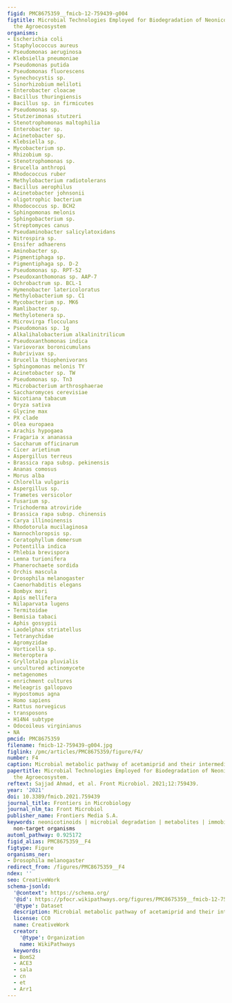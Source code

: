 ```yaml
---
figid: PMC8675359__fmicb-12-759439-g004
figtitle: Microbial Technologies Employed for Biodegradation of Neonicotinoids in
  the Agroecosystem
organisms:
- Escherichia coli
- Staphylococcus aureus
- Pseudomonas aeruginosa
- Klebsiella pneumoniae
- Pseudomonas putida
- Pseudomonas fluorescens
- Synechocystis sp.
- Sinorhizobium meliloti
- Enterobacter cloacae
- Bacillus thuringiensis
- Bacillus sp. in firmicutes
- Pseudomonas sp.
- Stutzerimonas stutzeri
- Stenotrophomonas maltophilia
- Enterobacter sp.
- Acinetobacter sp.
- Klebsiella sp.
- Mycobacterium sp.
- Rhizobium sp.
- Stenotrophomonas sp.
- Brucella anthropi
- Rhodococcus ruber
- Methylobacterium radiotolerans
- Bacillus aerophilus
- Acinetobacter johnsonii
- oligotrophic bacterium
- Rhodococcus sp. BCH2
- Sphingomonas melonis
- Sphingobacterium sp.
- Streptomyces canus
- Pseudaminobacter salicylatoxidans
- Nitrospira sp.
- Ensifer adhaerens
- Aminobacter sp.
- Pigmentiphaga sp.
- Pigmentiphaga sp. D-2
- Pseudomonas sp. RPT-52
- Pseudoxanthomonas sp. AAP-7
- Ochrobactrum sp. BCL-1
- Hymenobacter latericoloratus
- Methylobacterium sp. C1
- Mycobacterium sp. MK6
- Ramlibacter sp.
- Methylotenera sp.
- Microvirga flocculans
- Pseudomonas sp. 1g
- Alkalihalobacterium alkalinitrilicum
- Pseudoxanthomonas indica
- Variovorax boronicumulans
- Rubrivivax sp.
- Brucella thiophenivorans
- Sphingomonas melonis TY
- Acinetobacter sp. TW
- Pseudomonas sp. Tn3
- Microbacterium arthrosphaerae
- Saccharomyces cerevisiae
- Nicotiana tabacum
- Oryza sativa
- Glycine max
- PX clade
- Olea europaea
- Arachis hypogaea
- Fragaria x ananassa
- Saccharum officinarum
- Cicer arietinum
- Aspergillus terreus
- Brassica rapa subsp. pekinensis
- Ananas comosus
- Morus alba
- Chlorella vulgaris
- Aspergillus sp.
- Trametes versicolor
- Fusarium sp.
- Trichoderma atroviride
- Brassica rapa subsp. chinensis
- Carya illinoinensis
- Rhodotorula mucilaginosa
- Nannochloropsis sp.
- Ceratophyllum demersum
- Potentilla indica
- Phlebia brevispora
- Lemna turionifera
- Phanerochaete sordida
- Orchis mascula
- Drosophila melanogaster
- Caenorhabditis elegans
- Bombyx mori
- Apis mellifera
- Nilaparvata lugens
- Termitoidae
- Bemisia tabaci
- Aphis gossypii
- Laodelphax striatellus
- Tetranychidae
- Agromyzidae
- Vorticella sp.
- Heteroptera
- Gryllotalpa pluvialis
- uncultured actinomycete
- metagenomes
- enrichment cultures
- Meleagris gallopavo
- Hypostomus agna
- Homo sapiens
- Rattus norvegicus
- transposons
- H14N4 subtype
- Odocoileus virginianus
- NA
pmcid: PMC8675359
filename: fmicb-12-759439-g004.jpg
figlink: /pmc/articles/PMC8675359/figure/F4/
number: F4
caption: Microbial metabolic pathway of acetamiprid and their intermediate products.
papertitle: Microbial Technologies Employed for Biodegradation of Neonicotinoids in
  the Agroecosystem.
reftext: Sajjad Ahmad, et al. Front Microbiol. 2021;12:759439.
year: '2021'
doi: 10.3389/fmicb.2021.759439
journal_title: Frontiers in Microbiology
journal_nlm_ta: Front Microbiol
publisher_name: Frontiers Media S.A.
keywords: neonicotinoids | microbial degradation | metabolites | immobilization |
  non-target organisms
automl_pathway: 0.925172
figid_alias: PMC8675359__F4
figtype: Figure
organisms_ner:
- Drosophila melanogaster
redirect_from: /figures/PMC8675359__F4
ndex: ''
seo: CreativeWork
schema-jsonld:
  '@context': https://schema.org/
  '@id': https://pfocr.wikipathways.org/figures/PMC8675359__fmicb-12-759439-g004.html
  '@type': Dataset
  description: Microbial metabolic pathway of acetamiprid and their intermediate products.
  license: CC0
  name: CreativeWork
  creator:
    '@type': Organization
    name: WikiPathways
  keywords:
  - BomS2
  - ACE3
  - sala
  - cn
  - et
  - Arr1
---
```

